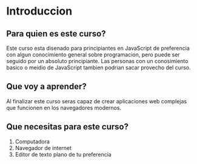 Introduccion
============

Para quien es este curso?
-------------------------

Este curso esta disenado para principiantes en JavaScript de preferencia con 
algun conocimiento general sobre programacion, pero puede ser seguido por un
absoluto principiante. Las personas con un conosimiento basico o meidio de
JavaScript tambien podrian sacar provecho del curso.

Que voy a aprender?
-------------------

Al finalizar este curso seras capaz de crear aplicaciones web complejas que 
funcionen en los navegadores modernos.


Que necesitas para este curso?
------------------------------
1. Computadora
2. Navegador de internet
3. Editor de texto plano de tu preferencia